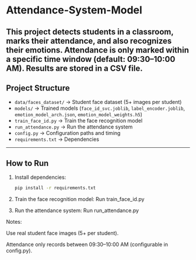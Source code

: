 # Attendance-System-Model
 This project detects students in a classroom, marks their attendance, and also recognizes their emotions.   Attendance is only marked within a specific time window (default: 09:30–10:00 AM).   Results are stored in a CSV file.
 ---
 
##  Project Structure

- `data/faces_dataset/` → Student face dataset (5+ images per student)
- `models/` → Trained models (`face_id_svc.joblib`, `label_encoder.joblib`, `emotion_model_arch.json`, `emotion_model_weights.h5`)
- `train_face_id.py` → Train the face recognition model
- `run_attendance.py` → Run the attendance system
- `config.py` → Configuration paths and timing
- `requirements.txt` → Dependencies

---

##  How to Run

1. Install dependencies:
   ```bash
   pip install -r requirements.txt

2. Train the face recognition model:
   Run train_face_id.py

3. Run the attendance system:
   Run run_attendance.py

Notes:

Use real student face images (5+ per student).

Attendance only records between 09:30–10:00 AM (configurable in config.py).
